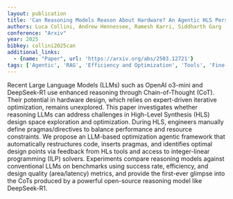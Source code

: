 ```yaml
---
layout: publication
title: 'Can Reasoning Models Reason About Hardware? An Agentic HLS Perspective'
authors: Luca Collini, Andrew Hennessee, Ramesh Karri, Siddharth Garg
conference: "Arxiv"
year: 2025
bibkey: collini2025can
additional_links:
  - {name: "Paper", url: 'https://arxiv.org/abs/2503.12721'}
tags: ['Agentic', 'RAG', 'Efficiency and Optimization', 'Tools', 'Fine-Tuning']
---
```

Recent Large Language Models (LLMs) such as OpenAI o3-mini and DeepSeek-R1
use enhanced reasoning through Chain-of-Thought (CoT). Their potential in
hardware design, which relies on expert-driven iterative optimization, remains
unexplored. This paper investigates whether reasoning LLMs can address
challenges in High-Level Synthesis (HLS) design space exploration and
optimization. During HLS, engineers manually define pragmas/directives to
balance performance and resource constraints. We propose an LLM-based
optimization agentic framework that automatically restructures code, inserts
pragmas, and identifies optimal design points via feedback from HLs tools and
access to integer-linear programming (ILP) solvers. Experiments compare
reasoning models against conventional LLMs on benchmarks using success rate,
efficiency, and design quality (area/latency) metrics, and provide the
first-ever glimpse into the CoTs produced by a powerful open-source reasoning
model like DeepSeek-R1.
